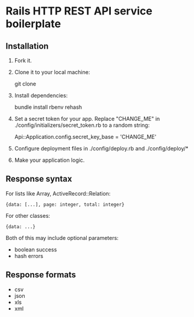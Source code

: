 Rails HTTP REST API service boilerplate
=======================================

Installation
------------

1. Fork it.

2. Clone it to your local machine:

    git clone

3. Install dependencies:

    bundle install
    rbenv rehash

4. Set a secret token for your app. Replace "CHANGE_ME" in ./config/initializers/secret_token.rb to a random string:

    Api::Application.config.secret_key_base = 'CHANGE_ME'

5. Configure deployment files in ./config/deploy.rb and ./config/deploy/*

6. Make your application logic.

Response syntax
---------------

For lists like Array, ActiveRecord::Relation:

    {data: [...], page: integer, total: integer}

For other classes:

    {data: ...}

Both of this may include optional parameters:

* boolean success
* hash errors

Response formats
----------------

* csv
* json
* xls
* xml

